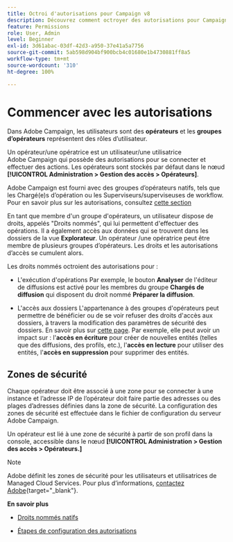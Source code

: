 ```yaml
---
title: Octroi d'autorisations pour Campaign v8
description: Découvrez comment octroyer des autorisations pour Campaign v8
feature: Permissions
role: User, Admin
level: Beginner
exl-id: 3d61abac-03df-42d3-a950-37e41a5a7756
source-git-commit: 5ab598d904bf900bcb4c01680e1b4730881ff8a5
workflow-type: tm+mt
source-wordcount: '310'
ht-degree: 100%

---
```


# Commencer avec les autorisations

Dans Adobe Campaign, les utilisateurs sont des **opérateurs** et les **groupes d’opérateurs** représentent des rôles d’utilisateur.

Un opérateur/une opératrice est un utilisateur/une utilisatrice Adobe Campaign qui possède des autorisations pour se connecter et effectuer des actions. Les opérateurs sont stockés par défaut dans le nœud **[!UICONTROL Administration > Gestion des accès > Opérateurs]**.

Adobe Campaign est fourni avec des groupes d’opérateurs natifs, tels que les Chargé(e)s d’opération ou les Superviseurs/superviseuses de workflow. Pour en savoir plus sur les autorisations, consultez [cette section](../start/gs-permissions.md)

En tant que membre d&#39;un groupe d&#39;opérateurs, un utilisateur dispose de droits, appelés &quot;Droits nommés&quot;, qui lui permettent d&#39;effectuer des opérations. Il a également accès aux données qui se trouvent dans les dossiers de la vue **Explorateur**. Un opérateur /une opératrice peut être membre de plusieurs groupes d’opérateurs. Les droits et les autorisations d’accès se cumulent alors.

Les droits nommés octroient des autorisations pour :

* L&#39;exécution d&#39;opérations
Par exemple, le bouton **Analyser** de l&#39;éditeur de diffusions est activé pour les membres du groupe **Chargés de diffusion** qui disposent du droit nommé **Préparer la diffusion**.

* L&#39;accès aux dossiers
L&#39;appartenance à des groupes d&#39;opérateurs peut permettre de bénéficier ou de se voir refuser des droits d&#39;accès aux dossiers, à travers la modification des paramètres de sécurité des dossiers. En savoir plus sur [cette page](../start/folder-permissions.md). Par exemple, elle peut avoir un impact sur : l&#39;**accès en écriture** pour créer de nouvelles entités (telles que des diffusions, des profils, etc.), l&#39;**accès en lecture** pour utiliser des entités, l&#39;**accès en suppression** pour supprimer des entités.

## Zones de sécurité

Chaque opérateur doit être associé à une zone pour se connecter à une instance et l’adresse IP de l’opérateur doit faire partie des adresses ou des plages d’adresses définies dans la zone de sécurité. La configuration des zones de sécurité est effectuée dans le fichier de configuration du serveur Adobe Campaign.

Un opérateur est lié à une zone de sécurité à partir de son profil dans la console, accessible dans le nœud **[!UICONTROL Administration > Gestion des accès > Opérateurs.]**

>[!NOTE]
>
>Adobe définit les zones de sécurité pour les utilisateurs et utilisatrices de Managed Cloud Services. Pour plus d’informations, [contactez Adobe](https://helpx.adobe.com/fr/enterprise/admin-guide.html/enterprise/using/support-for-experience-cloud.ug.html){target="_blank"}.

**En savoir plus**

* [Droits nommés natifs](../start/gs-permissions.md)

* [Étapes de configuration des autorisations](../start/manage-permissions.md)
